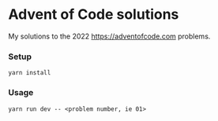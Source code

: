 # Advent of Code solutions

My solutions to the 2022 https://adventofcode.com problems.

### Setup

```
yarn install
```

### Usage

```
yarn run dev -- <problem number, ie 01>
```

